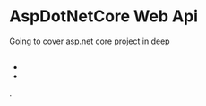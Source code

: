 # AspDotNetCore Web Api
Going to cover asp.net core project in deep 
<h2></h2>
<ul>
  <li></li>
    <li></li>
</ul>

.
